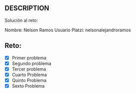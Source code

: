 ## DESCRIPTION

Solución al reto:

Nombre: Nelson Ramos
Usuario Platzi: nelsonalejandroramos

## Reto:

- [X] Primer problema
- [X] Segundo problema
- [X] Tercer problema
- [X] Cuarto Problema
- [X] Quinto Problema
- [X] Sexto Problema
